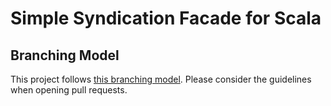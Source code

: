 # Simple Syndication Facade for Scala

## Branching Model

This project follows [this branching model][1]. Please consider the guidelines
when opening pull requests.

[1]: http://nvie.com/posts/a-successful-git-branching-model/


